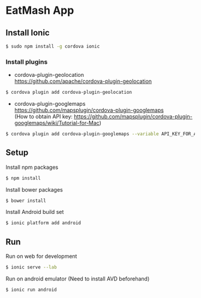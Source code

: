 # EatMash App
## Install Ionic
```bash
$ sudo npm install -g cordova ionic
```
### Install plugins
- cordova-plugin-geolocation  
https://github.com/apache/cordova-plugin-geolocation
```bash
$ cordova plugin add cordova-plugin-geolocation
```
- cordova-plugin-googlemaps  
https://github.com/mapsplugin/cordova-plugin-googlemaps  
(How to obtain API key: https://github.com/mapsplugin/cordova-plugin-googlemaps/wiki/Tutorial-for-Mac)
```bash
$ cordova plugin add cordova-plugin-googlemaps --variable API_KEY_FOR_ANDROID="YOUR_ANDROID_API_KEY_IS_HERE" --variable API_KEY_FOR_IOS="YOUR_IOS_API_KEY_IS_HERE"
```
## Setup
Install npm packages
```bash
$ npm install
```
Install bower packages
```bash
$ bower install
```
Install Android build set
```bash
$ ionic platform add android
```
## Run
Run on web for development
```bash
$ ionic serve --lab
```
Run on android emulator (Need to install AVD beforehand)
```bash
$ ionic run android
```
